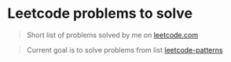 # Leetcode problems to solve

> Short list of problems solved by me on [leetcode.com]()

> Current goal is to solve problems from list [leetcode-patterns](https://seanprashad.com/leetcode-patterns/)
